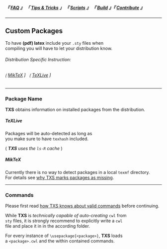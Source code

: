 
<!--                            < Static Links >                             -->

[FAQ]: ../../FAQ/Overview
[Tips & Tricks]: ../Overview
[Scripts]: ../../Scripts/Overview
[Build]: ../../Build/Overview
[Contribute]: ../../Contribute/Overview


<!--                             < Navigation >                              -->

##### 『 [FAQ] 』 「 [Tips & Tricks] 」 『 [Scripts] 』 『 [Build] 』『 [Contribute] 』

---


<!--                          < Tip / Trick Links >                          -->

[MikTeX]: http://tex.stackexchange.com/questions/2063/
[TeXLive]: http://tex.stackexchange.com/questions/1137/

[how TXS knows about valid commands]: ../FAQ/List/TXS%20Valid%20Commands
[why TXS marks packages as missing]: ../FAQ/List/TXS%20Missing%20Packages


<!--                           < Tip / Trick >                               -->

## Custom Packages

To have **(pdf) latex** include your `.sty` files when<br>
compiling you will have to let your distribution know.

###### Distribution Specific Instruction:
###### ⟮ [MikTeX] ⟯     ⟮ [TeXLive] ⟯

---

### Package Name

**TXS** obtains information on installed packages from the distribution.


##### TeXLive

Packages will be auto-detected as long as<br>
you make sure to have `texhash` included.

( ***TXS*** *uses the `ls-R` cache* )


##### MikTeX

Currently there is no way to detect packages in a local `texmf` directory.<br>
For details see [why TXS marks packages as missing].

---

### Commands

Please first read [how TXS knows about valid commands] before continuing.

While **TXS** is *technically capable of auto-creating* `cwl` from<br>
`sty` files, it is strongly recommend to explicitly write a `cwl`<br>
file and place it in in the according folder.

For every instance of `\usepackage{<package>}`, **TXS** loads<br>
a `<package>.cwl` and the within contained commands.
